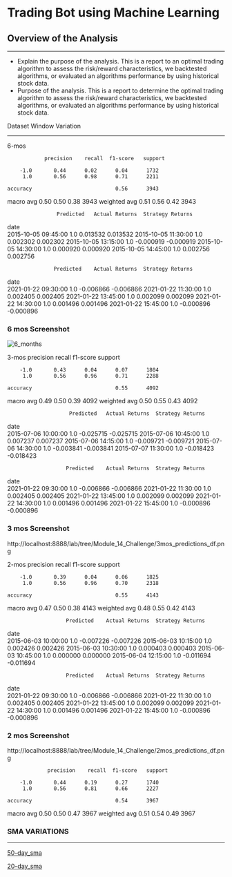 # Trading Bot using Machine Learning

## Overview of the Analysis

***

* Explain the purpose of the analysis.
This is a report to an optimal trading algorithm to assess the risk/reward characteristics, we backtested algorithms, or evaluated an algorithms performance by using historical stock data.
* Purpose of the analysis.
This is a report to determine the optimal trading algorithm to assess the risk/reward characteristics, we backtested algorithms, or evaluated an algorithms performance by using historical stock data.



Dataset Window Variation
***
6-mos

                precision    recall  f1-score   support

        -1.0       0.44      0.02      0.04      1732
         1.0       0.56      0.98      0.71      2211

    accuracy                           0.56      3943
   macro avg       0.50      0.50      0.38      3943
weighted avg       0.51      0.56      0.42      3943


                    Predicted	Actual Returns	Strategy Returns
date			
2015-10-05 09:45:00      1.0	0.013532	0.013532
2015-10-05 11:30:00      1.0	0.002302	0.002302
2015-10-05 13:15:00      1.0	-0.000919	-0.000919
2015-10-05 14:30:00      1.0	0.000920	0.000920
2015-10-05 14:45:00      1.0	0.002756	0.002756

                   Predicted	Actual Returns	Strategy Returns
date			
2021-01-22 09:30:00      1.0	-0.006866	-0.006866
2021-01-22 11:30:00      1.0	0.002405	0.002405
2021-01-22 13:45:00      1.0	0.002099	0.002099
2021-01-22 14:30:00      1.0	0.001496	0.001496
2021-01-22 15:45:00      1.0	-0.000896	-0.000896

### 6 mos Screenshot
![6_months](http://localhost:8888/lab/tree/Module_14_Challenge/6mos_predictions_df.png)

3-mos
               precision    recall  f1-score   support

        -1.0       0.43      0.04      0.07      1804
         1.0       0.56      0.96      0.71      2288

    accuracy                           0.55      4092
   macro avg       0.49      0.50      0.39      4092
weighted avg       0.50      0.55      0.43      4092


                        Predicted	Actual Returns	Strategy Returns
date			
2015-07-06 10:00:00          1.0	-0.025715	-0.025715
2015-07-06 10:45:00          1.0	0.007237	0.007237
2015-07-06 14:15:00          1.0	-0.009721	-0.009721
2015-07-06 14:30:00          1.0	-0.003841	-0.003841
2015-07-07 11:30:00          1.0	-0.018423	-0.018423

                       Predicted	Actual Returns	Strategy Returns
date			
2021-01-22 09:30:00          1.0	-0.006866	-0.006866
2021-01-22 11:30:00          1.0	0.002405	0.002405
2021-01-22 13:45:00          1.0	0.002099	0.002099
2021-01-22 14:30:00          1.0	0.001496	0.001496
2021-01-22 15:45:00          1.0	-0.000896	-0.000896

### 3 mos Screenshot
http://localhost:8888/lab/tree/Module_14_Challenge/3mos_predictions_df.png


2-mos
                 precision    recall  f1-score   support

        -1.0       0.39      0.04      0.06      1825
         1.0       0.56      0.96      0.70      2318

    accuracy                           0.55      4143
   macro avg       0.47      0.50      0.38      4143
weighted avg       0.48      0.55      0.42      4143

                       Predicted	Actual Returns	Strategy Returns
date			
2015-06-03 10:00:00          1.0	-0.007226	-0.007226
2015-06-03 10:15:00          1.0	0.002426	0.002426
2015-06-03 10:30:00          1.0	0.000403	0.000403
2015-06-03 10:45:00          1.0	0.000000	0.000000
2015-06-04 12:15:00          1.0	-0.011694	-0.011694

                       Predicted	Actual Returns	Strategy Returns
date			
2021-01-22 09:30:00          1.0	-0.006866	-0.006866
2021-01-22 11:30:00          1.0	0.002405	0.002405
2021-01-22 13:45:00          1.0	0.002099	0.002099
2021-01-22 14:30:00          1.0	0.001496	0.001496
2021-01-22 15:45:00          1.0	-0.000896	-0.000896

### 2 mos Screenshot
 http://localhost:8888/lab/tree/Module_14_Challenge/2mos_predictions_df.png
 



                 precision    recall  f1-score   support

        -1.0       0.44      0.19      0.27      1740
         1.0       0.56      0.81      0.66      2227

    accuracy                           0.54      3967
   macro avg       0.50      0.50      0.47      3967
weighted avg       0.51      0.54      0.49      3967


### SMA VARIATIONS
***
[50-day_sma](http://localhost:8888/lab/tree/Module_14_Challenge/50_day_sma.png)


[20-day_sma](http://localhost:8888/lab/tree/Module_14_Challenge/20_day_sma.png)



